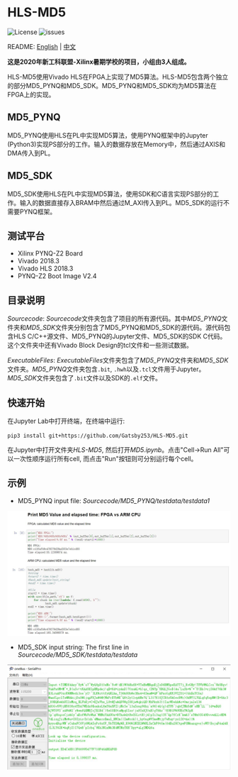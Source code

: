 # HLS-MD5

![License](https://img.shields.io/github/license/Gatsby253/HLS-MD5) ![issues](https://img.shields.io/github/issues/Gatsby253/HLS-MD5)

README: [English](https://github.com/Gatsby253/HLS-MD5/blob/master/README.md) | [中文](https://github.com/Gatsby253/HLS-MD5/blob/master/README-zh.md)

**这是2020年新工科联盟-Xilinx暑期学校的项目，小组由3人组成。**

HLS-MD5使用Vivado HLS在FPGA上实现了MD5算法。HLS-MD5包含两个独立的部分MD5_PYNQ和MD5_SDK。MD5_PYNQ和MD5_SDK均为MD5算法在FPGA上的实现。
## MD5_PYNQ
MD5_PYNQ使用HLS在PL中实现MD5算法，使用PYNQ框架中的Jupyter (Python3)实现PS部分的工作。输入的数据存放在Memory中，然后通过AXIS和DMA传入到PL。 
## MD5_SDK
MD5_SDK使用HLS在PL中实现MD5算法，使用SDK和C语言实现PS部分的工作。输入的数据直接存入BRAM中然后通过M_AXI传入到PL。MD5_SDK的运行不需要PYNQ框架。
## 测试平台
- Xilinx PYNQ-Z2 Board
- Vivado 2018.3
- Vivado HLS 2018.3
- PYNQ-Z2 Boot Image V2.4 

## 目录说明
*Sourcecode*: *Sourcecode*文件夹包含了项目的所有源代码。其中*MD5_PYNQ*文件夹和*MD5_SDK*文件夹分别包含了MD5_PYNQ和MD5_SDK的源代码。源代码包含HLS C/C++源文件、MD5_PYNQ的Jupyter文件、MD5_SDK的SDK C代码。这个文件夹中还有Vivado Block Design的tcl文件和一些测试数据。

*ExecutableFiles*: *ExecutableFiles*文件夹包含了*MD5_PYNQ*文件夹和*MD5_SDK*文件夹。*MD5_PYNQ*文件夹包含`.bit`, `.hwh`以及`.tcl`文件用于Jupyter。*MD5_SDK*文件夹包含了`.bit`文件以及SDK的`.elf`文件。

## 快速开始
在Jupyter Lab中打开终端，在终端中运行:

`pip3 install git+https://github.com/Gatsby253/HLS-MD5.git`

在Jupyter中打开文件夹*HLS-MD5*, 然后打开*MD5.ipynb*。点击"Cell->Run All"可以一次性顺序运行所有cell, 而点击"Run"按钮则可分别运行每个cell。
## 示例
- MD5_PYNQ input file: *Sourcecode/MD5_PYNQ/testdata/testdata1* 
<p align="center">
<img src ="./Images/pic1.jpg">
</p>

- MD5_SDK input string: The first line in *Sourcecode/MD5_SDK/testdata/testdata* 
<p align="center">
<img src ="./Images/pic2.jpg">
</p>

